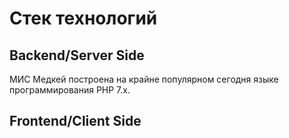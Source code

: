 # Стек технологий

## Backend/Server Side

МИС Медкей построена на крайне популярном сегодня языке программирования PHP 7.x. 

## Frontend/Client Side


